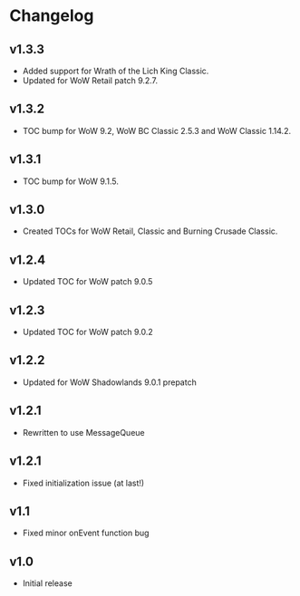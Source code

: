 Changelog
=========

v1.3.3
------
* Added support for Wrath of the Lich King Classic.
* Updated for WoW Retail patch 9.2.7.

v1.3.2
------
* TOC bump for WoW 9.2, WoW BC Classic 2.5.3 and WoW Classic 1.14.2.

v1.3.1
------
* TOC bump for WoW 9.1.5.

v1.3.0
------
* Created TOCs for WoW Retail, Classic and Burning Crusade Classic.

v1.2.4
------
* Updated TOC for WoW patch 9.0.5

v1.2.3
------
* Updated TOC for WoW patch 9.0.2

v1.2.2
------
* Updated for WoW Shadowlands 9.0.1 prepatch

v1.2.1
------
* Rewritten to use MessageQueue

v1.2.1
------
* Fixed initialization issue (at last!)

v1.1
----
* Fixed minor onEvent function bug

v1.0
----
* Initial release
